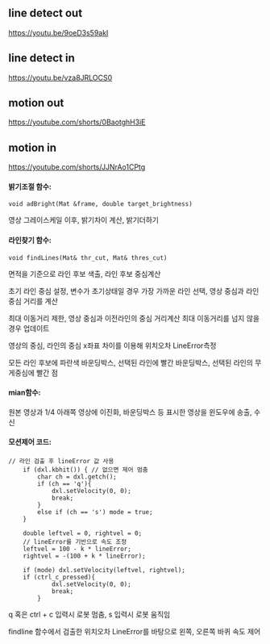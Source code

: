 ## line detect out

https://youtu.be/9oeD3s59akI

## line detect in

https://youtu.be/vza8JRLOCS0

## motion out

https://youtube.com/shorts/0BaotghH3iE

## motion in

https://youtube.com/shorts/JJNrAo1CPtg

#### 밝기조절 함수:

    void adBright(Mat &frame, double target_brightness)

영상 그레이스케일 이후, 밝기차이 계산, 밝기더하기

#### 라인찾기 함수:

    void findLines(Mat& thr_cut, Mat& thres_cut)

면적을 기준으로 라인 후보 색출, 라인 후보 중심계산

초기 라인 중심 설정, 변수가 초기상태일 경우 가장 가까운 라인 선택, 영상 중심과 라인중심 거리를 계산

최대 이동거리 제한, 영상 중심과 이전라인의 중심 거리계산 최대 이동거리를 넘지 않을경우 업데이트

영상의 중심, 라인의 중심 x좌표 차이를 이용해 위치오차 LineError측정

모든 라인 후보에 파란색 바운딩박스, 선택된 라인에 빨간 바운딩박스, 선택된 라인의 무게중심에 빨간 점

#### mian함수:

원본 영상과 1/4 아래쪽 영상에 이진화, 바운딩박스 등 표시한 영상을 윈도우에 송출, 수신

#### 모션제어 코드:

    // 라인 검출 후 lineError 값 사용
        if (dxl.kbhit()) { // 없으면 제어 멈춤
            char ch = dxl.getch();
            if (ch == 'q'){
                dxl.setVelocity(0, 0);
                break;
            } 
            else if (ch == 's') mode = true;
        }

        double leftvel = 0, rightvel = 0;
        // lineError를 기반으로 속도 조정
        leftvel = 100 - k * lineError;
        rightvel = -(100 + k * lineError);

        if (mode) dxl.setVelocity(leftvel, rightvel);
        if (ctrl_c_pressed){
                dxl.setVelocity(0, 0);
                break;
            }
q 혹은 ctrl + c 입력시 로봇 멈춤, s 입력시 로봇 움직임

findline 함수에서 검출한 위치오차 LineError를 바탕으로 왼쪽, 오른쪽 바퀴 속도 제어
